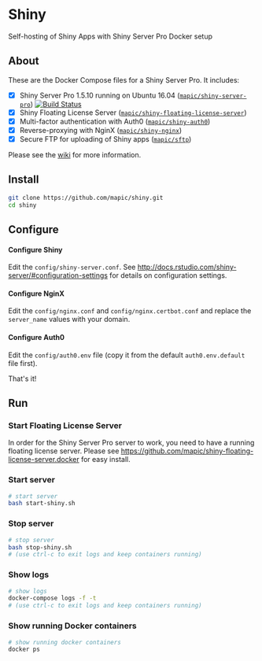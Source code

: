 # Shiny 
Self-hosting of Shiny Apps with Shiny Server Pro Docker setup

## About

These are the Docker Compose files for a Shiny Server Pro. It includes:
- [x] Shiny Server Pro 1.5.10 running on Ubuntu 16.04 ([`mapic/shiny-server-pro`](https://github.com/mapic/shiny-server-pro.docker)) [![Build Status](https://travis-ci.org/mapic/shiny-nginx.docker.svg?branch=master)](https://travis-ci.org/mapic/shiny-nginx.docker)
- [x] Shiny Floating License Server ([`mapic/shiny-floating-license-server`](https://github.com/mapic/shiny-floating-license-server.docker))
- [x] Multi-factor authentication with Auth0 ([`mapic/shiny-auth0`](https://github.com/mapic/shiny-auth0))
- [x] Reverse-proxying with NginX ([`mapic/shiny-nginx`](https://github.com/mapic/shiny-nginx.docker))
- [x] Secure FTP for uploading of Shiny apps ([`mapic/sftp`](https://github.com/mapic/sftp))

Please see the [wiki](https://github.com/mapic/shiny/wiki) for more information.

## Install

```bash
git clone https://github.com/mapic/shiny.git
cd shiny

```

## Configure

#### Configure Shiny
Edit the `config/shiny-server.conf`. See http://docs.rstudio.com/shiny-server/#configuration-settings for details on configuration settings.

#### Configure NginX
Edit the `config/nginx.conf` and `config/nginx.certbot.conf` and replace the `server_name` values with your domain.

#### Configure Auth0
Edit the `config/auth0.env` file (copy it from the default `auth0.env.default` file first).

That's it!

## Run

### Start Floating License Server
In order for the Shiny Server Pro server to work, you need to have a running floating license server. Please see https://github.com/mapic/shiny-floating-license-server.docker for easy install.

### Start server

```bash
# start server
bash start-shiny.sh
```

### Stop server
```bash
# stop server
bash stop-shiny.sh
# (use ctrl-c to exit logs and keep containers running)
```

### Show logs
```bash
# show logs
docker-compose logs -f -t
# (use ctrl-c to exit logs and keep containers running)
```

### Show running Docker containers
```bash
# show running docker containers
docker ps
```
